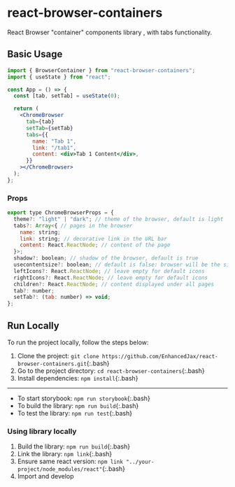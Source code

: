 # react-browser-containers

React Browser "container" components library , with tabs functionality.

## Basic Usage

```jsx
import { BrowserContainer } from "react-browser-containers";
import { useState } from "react";

const App = () => {
  const [tab, setTab] = useState(0);

  return (
    <ChromeBrowser
      tab={tab}
      setTab={setTab}
      tabs={{
        name: "Tab 1",
        link: "/tab1",
        content: <div>Tab 1 Content</div>,
      }}
    ></ChromeBrowser>
  );
};
```

### Props

```js
export type ChromeBrowserProps = {
  theme?: "light" | "dark"; // theme of the browser, default is light
  tabs?: Array<{ // pages in the browser
    name: string;
    link: string; // decorative link in the URL bar
    content: React.ReactNode; // content of the page
  }>;
  shadow?: boolean; // shadow of the browser, default is true
  usecontentsize?: boolean; // default is false: browser will be the size of it's parent element. true: browser will be the size of it's content
  leftIcons?: React.ReactNode; // leave empty for default icons
  rightIcons?: React.ReactNode; // leave empty for default icons
  children?: React.ReactNode; // content displayed under all pages
  tab?: number;
  setTab?: (tab: number) => void;
};
```

## Run Locally

To run the project locally, follow the steps below:

1. Clone the project: `git clone https://github.com/EnhancedJax/react-browser-containers.git`{:.bash}
2. Go to the project directory: `cd react-browser-containers`{:.bash}
3. Install dependencies: `npm install`{:.bash}

---

- To start storybook: `npm run storybook`{:.bash}
- To build the library: `npm run build`{:.bash}
- To test the library: `npm run test`{:.bash}

### Using library locally

1. Build the library: `npm run build`{:.bash}
2. Link the library: `npm link`{:.bash}
3. Ensure same react version: `npm link "../your-project/node_modules/react"`{:.bash}
4. Import and develop
